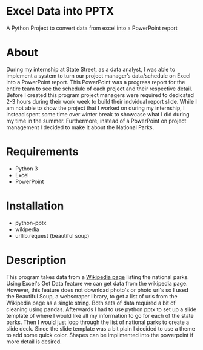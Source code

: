 # Excel Data into PPTX 
A Python Project to convert data from excel into a PowerPoint report  

# About

During my internship at State Street, as a data analyst, I was able to implement a system to turn our project manager’s data/schedule on Excel into a PowerPoint report. This PowerPoint was a progress report for the entire team to see the schedule of each project and their respective detail. Before I created this program project managers were required to dedicated 2-3 hours during their work week to build their indvidual report slide. While I am not able to show the project that I worked on during my internship, I instead spent some time over winter break to showcase what I did during my time in the summer. Furthermore, instead of a PowerPoint on project management I decided to make it about the National Parks. 

# Requirements 

- Python 3 
- Excel 
- PowerPoint 

# Installation 
- python-pptx
- wikipedia
- urllib.request (beautiful soup)


# Description 
This program takes data from a [Wikipedia page](https://en.wikipedia.org/wiki/List_of_national_parks_of_the_United_States) listing the national parks. Using Excel's Get Data feature we can get data from the wikipedia page. However, this feature does not download photo's or photo url's so I used the Beautiful Soup, a webscraper library, to get a list of urls from the Wikipedia page as a single string. Both sets of data required a bit of cleaning using pandas. Afterwards I had to use python pptx to set up a slide template of where I would like all my information to go for each of the state parks. Then I would just loop through the list of national parks to create a slide deck. Since the slide template was a bit plain I decided to use a theme to add some quick color. Shapes can be implimented into the powerpoint if more detail is desired. 

